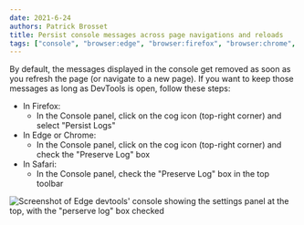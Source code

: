 ```yaml
---
date: 2021-6-24
authors: Patrick Brosset
title: Persist console messages across page navigations and reloads
tags: ["console", "browser:edge", "browser:firefox", "browser:chrome", "browser:safari"]
---
```

By default, the messages displayed in the console get removed as soon as you refresh the page (or navigate to a new page). If you want to keep those messages as long as DevTools is open, follow these steps:

* In Firefox:
  * In the Console panel, click on the cog icon (top-right corner) and select "Persist Logs"
* In Edge or Chrome:
  * In the Console panel, click on the cog icon (top-right corner) and check the "Preserve Log" box
* In Safari:
  * In the Console panel, check the "Preserve Log" box in the top toolbar

![Screenshot of Edge devtools' console showing the settings panel at the top, with the "perserve log" box checked](/assets/img/persist-logs-across-pages.png)